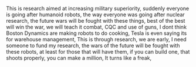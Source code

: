 This is research aimed at increasing military superiority, suddenly everyone is going after humanoid robots, the way everyone was going after nuclear research, the future wars will be fought with these things, 
best of the best will win the war, we will teach it combat, CQC and use of guns, I dont think Boston Dynamics are making robots to do cooking, Tesla is even saying its for warehouse management, 
This is through research, we are early, I need someone to fund my research,  the wars of the future will be fought with these robots, at least for those that will have them, if you can build one, that shoots properly, you can make a million, 
It turns like a freak, 
